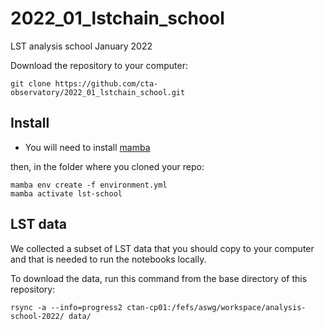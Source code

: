 # 2022_01_lstchain_school

LST analysis school January 2022

Download the repository to your computer:

```
git clone https://github.com/cta-observatory/2022_01_lstchain_school.git
```

## Install

- You will need to install [mamba](https://github.com/conda-forge/miniforge#mambaforge) 


then, in the folder where you cloned your repo:

```
mamba env create -f environment.yml
mamba activate lst-school
```


## LST data

We collected a subset of LST data that you should copy to your computer
and that is needed to run the notebooks locally.

To download the data, run this command from the base directory of this repository:

```
rsync -a --info=progress2 ctan-cp01:/fefs/aswg/workspace/analysis-school-2022/ data/
```
